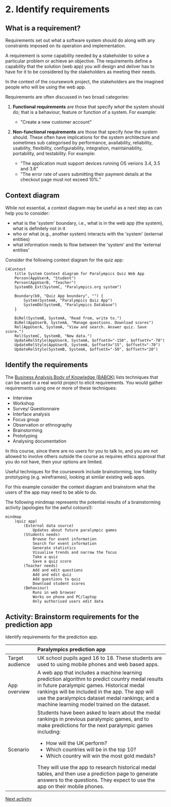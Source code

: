 # 2. Identify requirements

## What is a requirement?

Requirements set out what a software system should do along with any constraints imposed on its operation and
implementation.

A requirement is some capability needed by a stakeholder to solve a particular problem or achieve an objective. The
requirements define a capability that the solution (web app) you will design and deliver has to have for it to be
considered by the stakeholders as meeting their needs.

In the context of the coursework project, the stakeholders are the imagined people who will be using the web app.

Requirements are often discussed in two broad categories:

1. **Functional requirements** are those that specify *what* the system should do; that is a behaviour, feature or
   function of a system. For example:

    - "Create a new customer account"

2. **Non-functional requirements** are those that specify *how* the system should. These often have implications for the
   system architecture and sometimes sub categorised by performance, availability, reliability, usability, flexibility,
   configurability, integration, maintainability, portability, and testability. For example:

    - "The application must support devices running OS verions 3.4, 3.5 and 3.6"
    - "The error rate of users submitting their payment details at the checkout page must not exceed 10%."

## Context diagram

While not essential, a context diagram may be useful as a next step as can help you to consider:

- what is the 'system' boundary, i.e., what is in the web app (the system), what is definitely not in it
- who or what (e.g., another system) interacts with the 'system' (external entities)
- what information needs to flow between the 'system' and the 'external entities'

Consider the following context diagram for the quiz app:

```mermaid
C4Context
    title System Context diagram for Paralympics Quiz Web App
    Person(AppUserA, "Student")
    Person(AppUserB, "Teacher")
    SystemDb_Ext(SystemC, "Paralympics.org system")

    Boundary(b0, "Quiz App boundary", "") {
        System(SystemA, "Paralympics Quiz App")
        SystemDb(SystemB, "Paralympics Database")
    }

    BiRel(SystemB, SystemA, "Read from, write to.")
    BiRel(AppUserB, SystemA, "Manage questions. Download scores")
    Rel(AppUserA, SystemA, "View and search. Answer quiz. Save score.")
    Rel(SystemC, SystemB, "New data.")
    UpdateRelStyle(AppUserA, SystemA, $offsetX="-150", $offsetY="-70")
    UpdateRelStyle(AppUserB, SystemA, $offsetX="15", $offsetY="-70")
    UpdateRelStyle(SystemB, SystemA, $offsetX="-50", $offsetY="20")
```

## Identify the requirements

The [Business Analysis Body of Knowledge (BABOK)](https://babokpage.wordpress.com/elicitation/) lists techniques that
can be used in a real world project to elicit requirements. You would gather requirements using one or more of these
techniques:

- Interview
- Workshop
- Survey/ Questionnaire
- Interface analysis
- Focus group
- Observation or ethnography
- Brainstorming
- Prototyping
- Analysing documentation

In this course, since there are no users for you to talk to, and you are not allowed to involve others outside the
course as requires ethics approval that you do not have, then your options are limited.

Useful techniques for the coursework include brainstorming, low fidelity prototyping (e.g. wireframes), looking at
similar existing web apps.

For this example consider the context diagram and brainstorm what the users of the app may need to be able to do.

The following mindmap represents the potential results of a brainstorming activity (apologies for the awful colours!):

```mermaid
mindmap
    )quiz app(
        (External data source)
            Updates about future paralympic games
        (Students needs)
            Browse for event information
            Search for event information
            Generate statistics
            Visualise trends and narrow the focus
            Take a quiz
            Save a quiz score
        (Teacher needs)
            Add and edit questions
            Add and edit quiz
            Add questions to quiz
            Download student scores
        (Behaviour)
            Runs in web browser
            Works on phone and PC/laptop
            Only authorised users edit data
```

## Activity: Brainstorm requirements for the prediction app

Identify requirements for the prediction app.

|                 | Paralympics prediction app                                                                                                                                                                                                                                                                                                                                                                                                                                                                 |
|:----------------|:-------------------------------------------------------------------------------------------------------------------------------------------------------------------------------------------------------------------------------------------------------------------------------------------------------------------------------------------------------------------------------------------------------------------------------------------------------------------------------------------|
| Target audience | UK school pupils aged 16 to 18. These students are used to using mobile phones and web based apps.                                                                                                                                                                                                                                                                                                                                                                                         |
| App overview    | A web app that includes a machine learning prediction algorithm to predict country medal results in future paralympic games. Historical medal rankings will be included in the app. The app will use the paralympics dataset medal rankings; and a machine learning model trained on the dataset.                                                                                                                                                                                          |
| Scenario        | Students have been asked to learn about the medal rankings in previous paralympic games, and to make predictions for the next paralympic games including: <ul><li>How will the UK perform?</li><li>Which countries will be in the top 10?</li><li>Which country will win the most gold medals?</li></ul>They will use the app to research historical medal tables, and then use a prediction page to generate answers to the questions. They expect to use the app on their mobile phones. |

[Next activity](6-03-document-requirements.md)